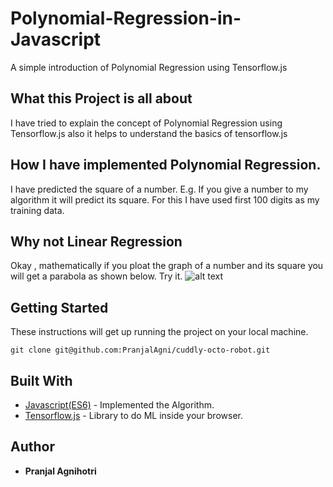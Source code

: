 # Polynomial-Regression-in-Javascript
A simple introduction of Polynomial Regression using Tensorflow.js

## What this Project is all about
I have tried to explain the concept of Polynomial Regression using Tensorflow.js also it helps to understand the basics of tensorflow.js

## How I have implemented Polynomial Regression.
I have predicted the square of a number. E.g. If you give a number to my algorithm it will predict its square. For this I have used first 100 digits as my training data.

## Why not Linear Regression 
Okay , mathematically if you ploat the graph of a number and its square you will get a parabola as shown below. Try it.
![alt text](https://www.google.co.in/imgres?imgurl=http%3A%2F%2Fwww.met.reading.ac.uk%2Fpplato3%2Fh-flap%2Fmath1_3f_4.png&imgrefurl=http%3A%2F%2Fwww.met.reading.ac.uk%2Fpplato3%2Fh-flap%2Fmath1_3.html&docid=2w1JL4rqrGS1rM&tbnid=fk6CF2dVO56hkM%3A&vet=10ahUKEwjsw7n5xpHcAhXGtI8KHdnSBHoQMwiiASgcMBw..i&w=1249&h=1243&bih=615&biw=1280&q=graph%20of%20y%3Dx%5E2&ved=0ahUKEwjsw7n5xpHcAhXGtI8KHdnSBHoQMwiiASgcMBw&iact=mrc&uact=8)


## Getting Started
These instructions will get up running the project on your local machine.
```
git clone git@github.com:PranjalAgni/cuddly-octo-robot.git
```
## Built With

* [Javascript(ES6)](https://www.javascript.com/) - Implemented the Algorithm.
* [Tensorflow.js]() - Library to do ML inside your browser.



## Author
* **Pranjal Agnihotri**
